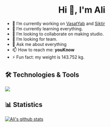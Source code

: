 <h1 align="center">Hi 👋, I'm Ali</h1>

- 🔭 I’m currently working on [VasatYab](https://vasatyab.vercel.app/) and [Siktir](https://siktir.fun)
- 🌱 I’m currently learning everything.
- 👯 I’m looking to collaborate on making studio.
- 🤔 I’m looking for team.
- 💬 Ask me about everything
- 📫 How to reach me: **youKnow**
- ⚡ Fun fact: my weight is 143.752 kg.

## 🛠️ Technologies & Tools

![](https://img.shields.io/badge/Code-JavaScript-informational?style=flat&color=informational&logo=javascript)

## 📊 Statistics

[![Ali's github stats](https://github-readme-stats.vercel.app/api?username=AliTaheriMotlagh&show_icons=true&theme=transparent)](https://github.com/anuraghazra/github-readme-stats)

<!--
**AliTaheriMotlagh/alitaherimotlagh** is a ✨ _special_ ✨ repository because its `README.md` (this file) appears on your GitHub profile.

Here are some ideas to get you started:

- 🔭 I’m currently working on [VasatYab](https://vasatyab.vercel.app/)
- 🌱 I’m currently learning ...
- 👯 I’m looking to collaborate on ...
- 🤔 I’m looking for help with ...
- 💬 Ask me about ...
- 📫 How to reach me: ...
- 😄 Pronouns: ...
- ⚡ Fun fact: ...
-->
